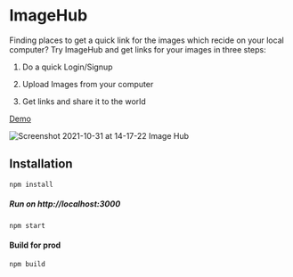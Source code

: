 # ImageHub

Finding places to get a quick link for the images which recide on your local computer? Try ImageHub and get links for your images in three steps:

1. Do a quick Login/Signup

2. Upload Images from your computer

3. Get links and share it to the world

[Demo](https://react-image-hub.netlify.app)

![Screenshot 2021-10-31 at 14-17-22 Image Hub](https://user-images.githubusercontent.com/62604902/139575009-83d21502-9383-4f04-bbc3-030374435a18.png)

## Installation

```
npm install
```

##### Run on http://localhost:3000

```
npm start
```

#### Build for prod

```
npm build
```
